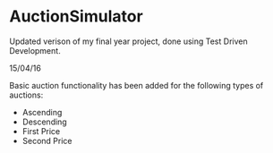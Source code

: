 # AuctionSimulator
Updated verison of my final year project, done using Test Driven Development.

15/04/16

Basic auction functionality has been added for the following types of auctions:

* Ascending
* Descending
* First Price
* Second Price
